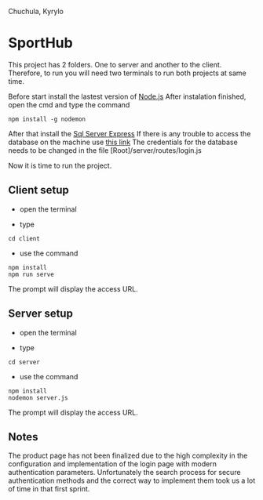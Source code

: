 Chuchula, Kyrylo

# SportHub  

This project has 2 folders. One to server and another to the client.  Therefore, to run you will need two terminals to run both projects at same time.

Before start install the lastest version of [Node.js](https://nodejs.org/en/)
After instalation finished, open the cmd and type the command

    npm install -g nodemon

After that install the [Sql Server Express](https://www.microsoft.com/en-ca/sql-server/sql-server-downloads)
If there is any trouble to access the database on the machine use [this link](https://knowledgebase.apexsql.com/configure-remote-access-connect-remote-sql-server-instance-apexsql-tools/)
The credentials for the database needs to be changed in the file
[Root]/server/routes/login.js

Now it is time to run the project.

## Client setup

* open the terminal

* type

```
cd client
```

* use the command

```
npm install
npm run serve
```

The prompt will display the access URL.

## Server setup

* open the terminal

* type

```
cd server
```

* use the command

```
npm install
nodemon server.js
```

The prompt will display the access URL.

## Notes
The product page has not been finalized due to the high complexity in the configuration and implementation of the login page with modern authentication parameters. Unfortunately the search process for secure authentication methods and the correct way to implement them took us a lot of time in that first sprint.